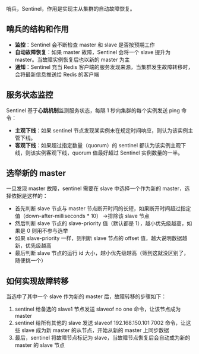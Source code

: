 哨兵，Sentinel，作用是实现主从集群的自动故障恢复。

## 哨兵的结构和作用

- **监控**：Sentinel 会不断检查 master 和 slave 是否按预期工作
- **自动故障恢复**：如果 master 故障，Sentinel 会将一个 slave 提升为 master。当故障实例恢复后也以新的 master 为主
- **通知**：Sentinel 充当 Redis 客户端的服务发现来源，当集群发生故障转移时，会将最新信息推送给 Redis 的客户端

## 服务状态监控

Sentinel 基于**心跳机制**监测服务状态，每隔 1 秒向集群的每个实例发送 ping 命令：
- **主观下线**：如果 sentinel 节点发现某实例未在规定时间响应，则认为该实例主管下线。
- **客观下线**：如果超过指定数量（quorum）的 sentinel 都认为该实例主观下线，则该实例客观下线，quorum 值最好超过 Sentinel 实例数量的一半。

## 选举新的 master

一旦发现 master 故障，sentinel 需要在 slave 中选择一个作为新的 master，选择依据是这样的：

- 首先判断 slave 节点与 master 节点断开时间的长短，如果断开时间超过指定值（down-after-milliseconds * 10） ->排除该 slave 节点
- 然后判断 slave 节点的 slave-priority 值（默认都是 1），越小优先级越高，如果是 0 则用不参与选举
- 如果 slave-priority 一样，则判断 slave 节点的 offset 值，越大说明数据越新，优先级越高
- 最后判断 slave 节点的运行 id 大小，越小优先级越高（筛到这就没区别了，随便挑一个）

## 如何实现故障转移

当选中了其中一个 slave 作为新的 master 后，故障转移的步骤如下：

1. sentinel 给备选的 slave1 节点发送 slaveof no one 命令，让该节点成为 master
2. sentinel 给所有其他的 slave 发送 slaveof 192.168.150.101 7002 命令，让这些 slave 成为新 master 的从节点，开始从新的 master 上同步数据
3. 最后，sentinel 将故障节点标记为 slave，当故障节点恢复后会自动成为新的 master 的 slave 节点